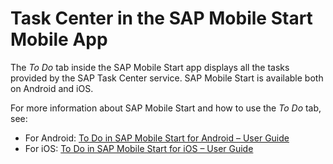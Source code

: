<!-- loiocb7cab6f831340f7aded1062ac82ce08 -->

# Task Center in the SAP Mobile Start Mobile App

The *To Do* tab inside the SAP Mobile Start app displays all the tasks provided by the SAP Task Center service. SAP Mobile Start is available both on Android and iOS.

For more information about SAP Mobile Start and how to use the *To Do* tab, see:

-   For Android: [To Do in SAP Mobile Start for Android – User Guide](https://help.sap.com/docs/SAP_MOBILE_START_ANDROID/f13e6981a43d41d7a44fceb743af2fe9/87d0048c12d6413eb5e67d70e07e3f75.html)
-   For iOS: [To Do in SAP Mobile Start for iOS – User Guide](https://help.sap.com/docs/SAP_MOBILE_START/9307d01e581f4efda2450194f3e34f0e/c3e64fe6599f44ff86c145640fb33ea7.html)

